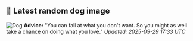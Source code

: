 ## 🐶 Latest random dog image
![Dog](https://images.dog.ceo/breeds/dachshund/dog-55140_640.jpg)
**Advice:** "You can fail at what you don't want. So you might as well take a chance on doing what you love."
*Updated: 2025-09-29 17:33 UTC*
